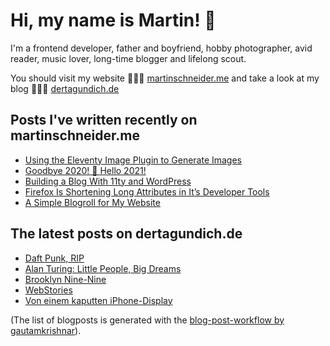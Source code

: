 # Hi, my name is Martin! 👋 

I'm a frontend developer, father and boyfriend, hobby photographer, avid reader, music lover, long-time blogger and lifelong scout.

You should visit my website 👨🏼‍💻  [martinschneider.me](https://martinschneider.me) and take a look at my blog 🤷🏼‍♂️ [dertagundich.de](https://www.dertagundich.de)

## Posts I've written recently on martinschneider.me
<!-- MSME-POST-LIST:START -->
- [Using the Eleventy Image Plugin to Generate Images](https://martinschneider.me/articles/switching-to-eleventy-img-to-generate-images/)
- [Goodbye 2020! &#x1f942; Hello 2021!](https://martinschneider.me/articles/goodbye-2020-hello-2021/)
- [Building a Blog With 11ty and WordPress](https://martinschneider.me/articles/building-a-website-with-11ty-and-wordpress/)
- [Firefox Is Shortening Long Attributes in It&#8217;s Developer Tools](https://martinschneider.me/articles/firefox-is-shortening-long-attributes-in-its-developer-tools/)
- [A Simple Blogroll for My Website](https://martinschneider.me/articles/a-simple-blogroll-for-my-website/)
<!-- MSME-POST-LIST:END -->

## The latest posts on dertagundich.de
<!-- DTUI-POST-LIST:START -->
- [Daft Punk, RIP](https://www.dertagundich.de/2021/02/27/daft-punk/)
- [Alan Turing: Little People, Big Dreams](https://www.dertagundich.de/2021/02/21/alan-turing-little-people-big-dreams/)
- [Brooklyn Nine-Nine](https://www.dertagundich.de/2021/02/14/brooklyn-nine-nine/)
- [WebStories](https://www.dertagundich.de/2021/02/06/webstories/)
- [Von einem kaputten iPhone-Display](https://www.dertagundich.de/2021/02/02/von-einem-kaputten-iphone-display/)
<!-- DTUI-POST-LIST:END -->

(The list of blogposts is generated with the [blog-post-workflow by gautamkrishnar](https://github.com/gautamkrishnar/blog-post-workflow)).
